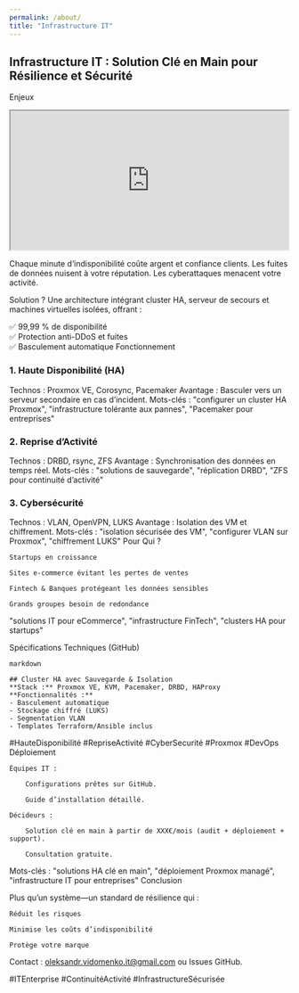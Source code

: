 ```yaml
---
permalink: /about/
title: "Infrastructure IT"
---
```






## Infrastructure IT : Solution Clé en Main pour Résilience et Sécurité
Enjeux

<iframe src="https://gamma.app/embed/2eki6hjm8biir4h" style="width: 500px; max-width: 100%; height: 250px" allow="fullscreen" title="Infrastructure IT : Solution Clé en Main pour Résilience et Sécurité"></iframe>

Chaque minute d’indisponibilité coûte argent et confiance clients. Les fuites de données nuisent à votre réputation. Les cyberattaques menacent votre activité.

Solution ? Une architecture intégrant cluster HA, serveur de secours et machines virtuelles isolées, offrant :  

✅ 99,99 % de disponibilité   
✅ Protection anti-DDoS et fuites   
✅ Basculement automatique 
Fonctionnement

### 1. Haute Disponibilité (HA)

Technos : Proxmox VE, Corosync, Pacemaker
Avantage : Basculer vers un serveur secondaire en cas d’incident.
Mots-clés : "configurer un cluster HA Proxmox", "infrastructure tolérante aux pannes", "Pacemaker pour entreprises"

### 2. Reprise d’Activité

Technos : DRBD, rsync, ZFS
Avantage : Synchronisation des données en temps réel.
Mots-clés : "solutions de sauvegarde", "réplication DRBD", "ZFS pour continuité d’activité"

### 3. Cybersécurité

Technos : VLAN, OpenVPN, LUKS
Avantage : Isolation des VM et chiffrement.
Mots-clés : "isolation sécurisée des VM", "configurer VLAN sur Proxmox", "chiffrement LUKS"
Pour Qui ?

    Startups en croissance

    Sites e-commerce évitant les pertes de ventes

    Fintech & Banques protégeant les données sensibles

    Grands groupes besoin de redondance

"solutions IT pour eCommerce", "infrastructure FinTech", "clusters HA pour startups"  

Spécifications Techniques (GitHub)
```
markdown

## Cluster HA avec Sauvegarde & Isolation  
**Stack :** Proxmox VE, KVM, Pacemaker, DRBD, HAProxy  
**Fonctionnalités :**  
- Basculement automatique  
- Stockage chiffré (LUKS)  
- Segmentation VLAN  
- Templates Terraform/Ansible inclus
```

#HauteDisponibilité #RepriseActivité #CyberSecurité #Proxmox #DevOps
Déploiement  

    Équipes IT :  

        Configurations prêtes sur GitHub.  

        Guide d’installation détaillé.  

    Décideurs :  

        Solution clé en main à partir de XXX€/mois (audit + déploiement + support).

        Consultation gratuite.

Mots-clés : "solutions HA clé en main", "déploiement Proxmox managé", "infrastructure IT pour entreprises"
Conclusion

Plus qu’un système—un standard de résilience qui :

    Réduit les risques

    Minimise les coûts d’indisponibilité

    Protège votre marque

Contact : oleksandr.vidomenko.it@gmail.com ou Issues GitHub.

#ITEnterprise #ContinuitéActivité #InfrastructureSécurisée
